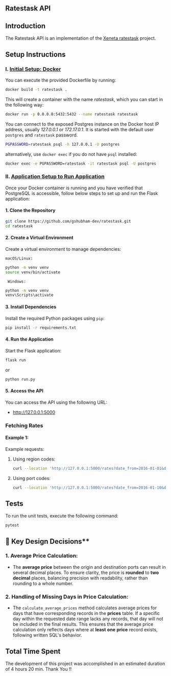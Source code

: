 ## Ratestask API

## Introduction

The Ratestask API is an implementation of the [Xeneta ratestask](https://github.com/xeneta/ratestask) project.

## Setup Instructions

### I. <ins>Initial Setup: Docker</ins>

You can execute the provided Dockerfile by running:

```bash
docker build -t ratestask .
```

This will create a container with the name *ratestask*, which you can
start in the following way:

```bash
docker run -p 0.0.0.0:5432:5432 --name ratestask ratestask
```

You can connect to the exposed Postgres instance on the Docker host IP address,
usually *127.0.0.1* or *172.17.0.1*. It is started with the default user `postgres` and `ratestask` password.

```bash
PGPASSWORD=ratestask psql -h 127.0.0.1 -U postgres
```

alternatively, use `docker exec` if you do not have `psql` installed:

```bash
docker exec -e PGPASSWORD=ratestask -it ratestask psql -U postgres
```
### II. <ins>Application Setup to Run Application</ins>

Once your Docker container is running and you have verified that PostgreSQL is accessible, follow below steps to set up and run the Flask application:

#### 1. Clone the Repository

```bash
git clone https://github.com/gshubham-dev/ratestask.git
cd ratestask
```

#### 2. Create a Virtual Environment
Create a virtual environment to manage dependencies:

`macOS/Linux:`

```bash
python -m venv venv
source venv/bin/activate
```

` Windows:`

```bash
python -m venv venv
venv\Scripts\activate
```

#### 3. Install Dependencies
Install the required Python packages using `pip`:

```bash
pip install -r requirements.txt
```

#### 4. Run the Application
Start the Flask application:

```bash
flask run
```
or
```bash
python run.py
```

#### 5. Access the API

You can access the API using the following URL:

* http://127.0.0.1:5000

### Fetching Rates

#### Example 1:

Example requests:

1. Using region codes:
   ```bash
   curl --location 'http://127.0.0.1:5000/rates?date_from=2016-01-01&date_to=2016-01-10&origin=china_main&destination=north_europe_main'
   ```

2. Using port codes:
   ```bash
   curl --location 'http://127.0.0.1:5000/rates?date_from=2016-01-10&date_to=2017-01-11&origin=CNSGH&destination=IEDUB'
   ```

## Tests

To run the unit tests, execute the following command:

```bash
pytest
```

## 🎯 Key Design Decisions**

### 1. Average Price Calculation:
- The **average price** between the origin and destination ports can result in several decimal places. To ensure clarity, the price is **rounded** to **two** **decimal** places, balancing precision with readability, rather than rounding to a whole number.

### 2. Handling of Missing Days in Price Calculation:
- The `calculate_average_prices` method calculates average prices for days that have corresponding records in the **prices** table. If a specific day within the requested date range lacks any records, that day will not be included in the final results. This ensures that the average price calculation only reflects days where at **least** **one** **price** record exists, following written SQL's behavior.

## Total Time Spent
The development of this project was accomplished in an estimated duration of 4 hours 20 min.
Thank You !!